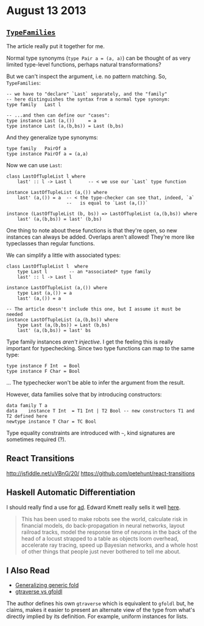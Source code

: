 # August 13 2013

## [`TypeFamilies`](http://brandon.si/code/a-typefamilies-primer/)

The article really put it together for me.

Normal type synonyms (`type Pair a = (a, a)`) can be thought of as very limited
type-level functions, perhaps natural transformations?

But we can't inspect the argument, i.e. no pattern matching. So,
`TypeFamilies`:

    -- we have to "declare" `Last` separately, and the "family"
    -- here distinguishes the syntax from a normal type synonym:
    type family   Last l

    -- ...and then can define our "cases":
    type instance Last (a,())     = a
    type instance Last (a,(b,bs)) = Last (b,bs)

And they generalize type synonyms:

    type family   PairOf a
    type instance PairOf a = (a,a)

Now we can use `Last`:

    class LastOfTupleList l where
        last' :: l -> Last l      -- < we use our `Last` type function

    instance LastOfTupleList (a,()) where
        last' (a,()) = a  -- < the type-checker can see that, indeed, `a`
                          --   is equal to `Last (a,())`

    instance (LastOfTupleList (b, bs)) => LastOfTupleList (a,(b,bs)) where
        last' (a,(b,bs)) = last' (b,bs)

One thing to note about these functions is that they're open, so new instances
can always be added. Overlaps aren't allowed! They're more like typeclasses
than regular functions.


We can simplify a little with associated types:

    class LastOfTupleList l  where
        type Last l        -- an *associated* type family
        last' :: l -> Last l

    instance LastOfTupleList (a,()) where
        type Last (a,()) = a
        last' (a,()) = a

    -- The article doesn't include this one, but I assume it must be needed
    instance LastOfTupleList (a,(b,bs)) where
        type Last (a,(b,bs)) = Last (b,bs)
        last' (a,(b,bs)) = last' bs

Type family instances *aren't injective*. I get the feeling this is really
important for typechecking. Since two type functions can map to the same type:

    type instance F Int  = Bool
    type instance F Char = Bool

... The typechecker won't be able to infer the argument from the result.

However, data families solve that by introducing constructors:

    data family T a
    data    instance T Int  = T1 Int | T2 Bool -- new constructors T1 and T2 defined here
    newtype instance T Char = TC Bool

Type equality constraints are introduced with `~`, kind signatures are
sometimes required (?).

## React Transitions

http://jsfiddle.net/uVBnG/20/
https://github.com/petehunt/react-transitions

## Haskell Automatic Differentiation

I should really find a use for [ad](http://hackage.haskell.org/package/ad-3.4).
Edward Kmett really sells it well [here](http://www.reddit.com/r/haskell/comments/1k3fq7/what_are_some_killer_libraries_and_frameworks/cbldpgy).

> This has been used to make robots see the world, calculate risk in financial
> models, do back-propagation in neural networks, layout railroad tracks, model
> the response time of neurons in the back of the head of a locust strapped to
> a table as objects loom overhead, accelerate ray tracing, speed up Bayesian
> networks, and a whole host of other things that people just never bothered to
> tell me about.

## I Also Read

* [Generalizing generic fold](http://ro-che.info/articles/2013-03-11-generalizing-gfoldl.html)
* [gtraverse vs gfoldl](http://ro-che.info/articles/2013-03-29-gtraverse-vs-gfoldl.html)

The author defines his own `gtraverse` which is equivalent to `gfoldl` but, he
claims, makes it easier to present an alternate view of the type from what's
directly implied by its definition. For example, uniform instances for lists.
